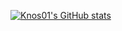 [![Knos01's GitHub stats](https://github-readme-stats.vercel.app/api?username=Knos01&count_private=true&show_icons=true&hide=stars,issues&bg_color=00000000)](https://github.com/Knos01/github-readme-stats)
